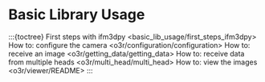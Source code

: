 # Basic Library Usage

:::{toctree}
First steps with ifm3dpy <basic_lib_usage/first_steps_ifm3dpy>
How to: configure the camera <o3r/configuration/configuration>
How to: receive an image <o3r/getting_data/getting_data>
How to: receive data from multiple heads <o3r/multi_head/multi_head>
How to: view the images <o3r/viewer/README>
:::
